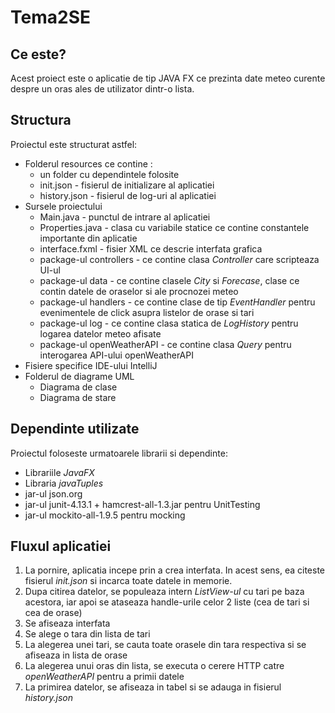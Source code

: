 # Tema2SE

## Ce este?

  Acest proiect este o aplicatie de tip JAVA FX ce prezinta date meteo curente despre un oras ales de utilizator dintr-o lista.
  
## Structura

  Proiectul este structurat astfel:
  
  - Folderul resources ce contine :
    - un folder cu dependintele folosite
    - init.json - fisierul de initializare al aplicatiei
    - history.json - fisierul de log-uri al aplicatiei
  - Sursele proiectului
    - Main.java - punctul de intrare al aplicatiei
    - Properties.java - clasa cu variabile statice ce contine constantele importante din aplicatie
    - interface.fxml - fisier XML ce descrie interfata grafica
    - package-ul controllers - ce contine clasa *Controller* care scripteaza UI-ul
    - package-ul data - ce contine clasele *City* si *Forecase*, clase ce contin datele de oraselor si ale procnozei meteo
    - package-ul handlers - ce contine clase de tip *EventHandler<MouseEvent>* pentru evenimentele de click asupra listelor de orase si tari
    - package-ul log - ce contine clasa statica de *LogHistory* pentru logarea datelor meteo afisate
    - package-ul openWeatherAPI - ce contine clasa *Query* pentru interogarea API-ului openWeatherAPI
  - Fisiere specifice IDE-ului IntelliJ
  - Folderul de diagrame UML
    - Diagrama de clase
    - Diagrama de stare
    
  
 ## Dependinte utilizate
 
  Proiectul foloseste urmatoarele librarii si dependinte:
  
  - Librariile *JavaFX*
  - Libraria *javaTuples*
  - jar-ul json.org
  - jar-ul junit-4.13.1 + hamcrest-all-1.3.jar pentru UnitTesting
  - jar-ul mockito-all-1.9.5 pentru mocking
  
## Fluxul aplicatiei

  1. La pornire, aplicatia incepe prin a crea interfata. In acest sens, ea citeste fisierul *init.json* si incarca toate datele in memorie.
  2. Dupa citirea datelor, se populeaza intern *ListView-ul* cu tari pe baza acestora, iar apoi se ataseaza handle-urile celor 2 liste (cea de tari si cea de orase)
  3. Se afiseaza interfata
  4. Se alege o tara din lista de tari
  5. La alegerea unei tari, se cauta toate orasele din tara respectiva si se afiseaza in lista de orase
  6. La alegerea unui oras din lista, se executa o cerere HTTP catre *openWeatherAPI* pentru a primii datele
  7. La primirea datelor, se afiseaza in tabel si se adauga in fisierul *history.json*
